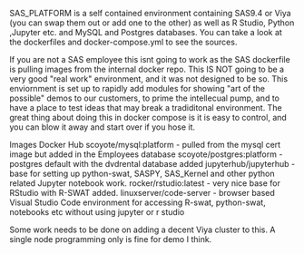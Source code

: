 SAS_PLATFORM is a self contained environment containing SAS9.4 or Viya (you can swap them out or add one to the other) as well as R Studio, Python ,Jupyter etc. and MySQL and Postgres databases. You can take a look at the dockerfiles and docker-compose.yml to see the sources.

If you are not a SAS employee this isnt going to work as the SAS dockerfile is pulling images from the internal docker repo. This IS NOT going to be a very good "real work" environment, and it was not designed to be so. This enviornment is set up to rapidly add modules for showing "art of the possible" demos to our customers, to prime the intellecual pump, and to have a place to test ideas that may break a tradiditonal environment. The great thing about doing this in docker compose is it is easy to control, and you can blow it away and start over if you hose it. 

Images 
Docker Hub
scoyote/mysql:platform - pulled from the mysql cert image but added in the Employees database
scoyote/postgres:platform - postgres default with the dvdrental database added
jupyterhub/jupyterhub - base for setting up python-swat, SASPY, SAS_Kernel and other python related Jupyter notebook work.
rocker/rstudio:latest - very nice base for RStudio with R-SWAT added. 
linuxserver/code-server - browser based Visual Studio Code environment for accessing R-swat, python-swat, notebooks etc without using jupyter or r studio

Some work needs to be done on adding a decent Viya cluster to this. A single node programming only is fine for demo I think.
